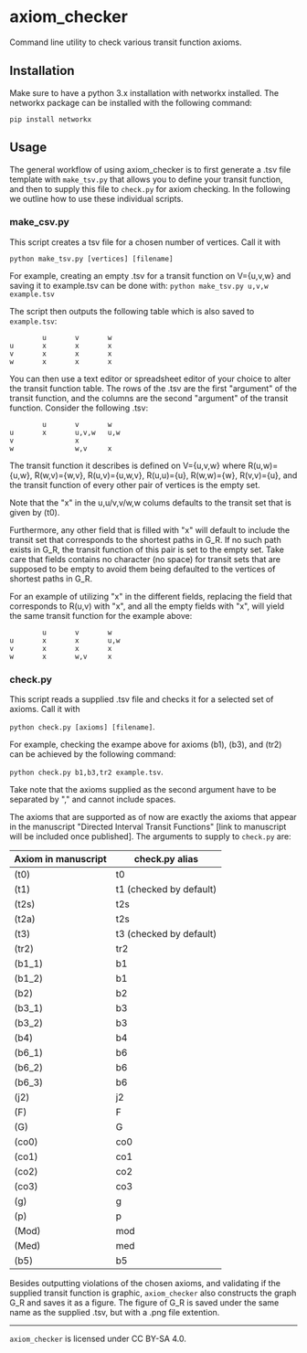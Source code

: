 # axiom_checker
Command line utility to check various transit function axioms.

## Installation

Make sure to have a python 3.x installation with networkx installed. The networkx package can be installed with the following command:

```pip install networkx```

## Usage

The general workflow of using axiom_checker is to first generate a .tsv file template with ```make_tsv.py``` that allows you to define your transit function,
and then to supply this file to ```check.py``` for axiom checking. In the following we outline how to use these individual scripts.

### make_csv.py

This script creates a tsv file for a chosen number of vertices. Call it with

```python make_tsv.py [vertices] [filename]```

For example, creating an empty .tsv for a transit function on V={u,v,w} and saving it to example.tsv can be done with:
```python make_tsv.py u,v,w example.tsv```

The script then outputs the following table which is also saved to ```example.tsv```:
```
        u       v       w
u       x       x       x
v       x       x       x
w       x       x       x
```

You can then use a text editor or spreadsheet editor of your choice to alter the transit function table.
The rows of the .tsv are the first "argument" of the transit function, and the columns are the second
"argument" of the transit function. Consider the following .tsv:


```
        u       v       w
u       x       u,v,w   u,w
v               x       
w               w,v     x
```
The transit function it describes is defined on V={u,v,w} where R(u,w)={u,w}, R(w,v)={w,v}, R(u,v)={u,w,v},
R(u,u)={u}, R(w,w)={w}, R(v,v)={u}, and the transit function of every other pair of vertices is the empty set.

Note that the "x" in the u,u/v,v/w,w colums defaults to the transit set that is given by (t0).

Furthermore, any other field that is filled with "x" will default to include the transit set that corresponds to the shortest paths in G_R. If no such path exists in G_R, the transit function of this pair is set to the empty set. Take care that fields contains no character (no space) for transit sets that are supposed to be empty to avoid them being defaulted to the vertices of shortest paths in G_R.

For an example of utilizing "x" in the different fields, replacing the field that corresponds to R(u,v) with "x", and all the empty fields with "x", will yield the same transit function for the example above:


```
        u       v       w
u       x       x       u,w
v       x       x       x
w       x       w,v     x
```


### check.py

This script reads a supplied .tsv file and checks it for a selected set of axioms. 
Call it with 

```python check.py [axioms] [filename]```.

For example, checking the exampe above for axioms (b1), (b3), and (tr2) can be achieved by the following command:

```python check.py b1,b3,tr2 example.tsv```.

Take note that the axioms supplied as the second argument have to be separated by "," and cannot include spaces.

The axioms that are supported as of now are exactly the axioms that appear in the manuscript "Directed Interval Transit Functions" [link to manuscript will be included once published].
The arguments to supply to ```check.py``` are:


| Axiom in manuscript    | check.py alias |
| -------- | ------- |
| (t0)  | t0    |
| (t1) | t1 (checked by default) |
| (t2s)    | t2s    |
| (t2a)    | t2s    |
| (t3)    | t3 (checked by default)   |
| (tr2)    | tr2    |
| (b1_1)    | b1    |
| (b1_2)    | b1    |
| (b2)    | b2   |
| (b3_1)    | b3    |
| (b3_2)    | b3    |
| (b4)    | b4    |
| (b6_1)    | b6    |
| (b6_2)    | b6    |
| (b6_3)    | b6    |
| (j2)    | j2   |
| (F)    | F    |
| (G)    | G    |
| (co0)    | co0    |
| (co1)    | co1    |
| (co2)    | co2    |
| (co3)    | co3    |
| (g)    | g    |
| (p)    | p    |
| (Mod)    | mod    |
| (Med)    | med    |
| (b5)    | b5    |

Besides outputting violations of the chosen axioms, and validating if the supplied transit function is graphic, ```axiom_checker``` also constructs the graph G_R and saves it as a figure. The figure of G_R is saved under the same name as the supplied .tsv, but with a .png file extention.

---

```axiom_checker``` is licensed under CC BY-SA 4.0.




